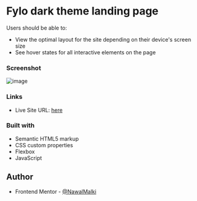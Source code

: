 # Fylo dark theme landing page


Users should be able to:

- View the optimal layout for the site depending on their device's screen size
- See hover states for all interactive elements on the page

### Screenshot

![image](https://github.com/NawalMalki/Challenge8/assets/114352448/fa910895-7c9a-4fc1-814e-92f880bd41fb)


### Links

- Live Site URL: [here](https://challenge8-opal.vercel.app/)



### Built with

- Semantic HTML5 markup
- CSS custom properties
- Flexbox
- JavaScript




## Author


- Frontend Mentor - [@NawalMalki](https://www.frontendmentor.io/profile/NawalMalki)


